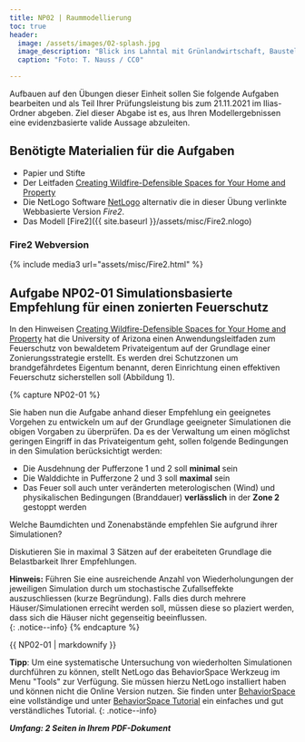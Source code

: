 ```yaml
---
title: NP02 | Raummodellierung
toc: true
header:
  image: /assets/images/02-splash.jpg
  image_description: "Blick ins Lahntal mit Grünlandwirtschaft, Baustelle für Stromtrassen und Regenbogen."
  caption: "Foto: T. Nauss / CC0"

---
```


Aufbauen auf den Übungen dieser Einheit sollen Sie folgende Aufgaben bearbeiten und als Teil Ihrer Prüfungsleistung bis zum 21.11.2021 im Ilias-Ordner abgeben. Ziel dieser Abgabe ist es, aus Ihren Modellergebnissen eine evidenzbasierte valide Aussage abzuleiten.

## Benötigte Materialien für die Aufgaben
* Papier und Stifte
* Der Leitfaden [Creating Wildfire-Defensible Spaces
for Your Home and Property](https://cals.arizona.edu/extension/ornamentalhort/landscapemgmt/general/wildfire_defense.pdf)
* Die NetLogo Software [NetLogo](https://ccl.northwestern.edu/netlogo/6.2.0/) alternativ die in dieser Übung verlinkte Webbasierte Version *Fire2*.
* Das Modell [Fire2]({{ site.baseurl }}/assets/misc/Fire2.nlogo)
### Fire2 Webversion

{% include media3 url="assets/misc/Fire2.html" %}

## Aufgabe NP02-01 Simulationsbasierte Empfehlung für einen zonierten Feuerschutz

In den Hinweisen [Creating Wildfire-Defensible Spaces
for Your Home and Property](https://cals.arizona.edu/extension/ornamentalhort/landscapemgmt/general/wildfire_defense.pdf) hat die University of Arizona einen Anwendungsleitfaden zum Feuerschutz von bewaldetem Privateigentum auf der Grundlage einer Zonierungsstrategie erstellt. Es werden drei Schutzzonen um brandgefährdetes Eigentum benannt, deren Einrichtung einen effektiven Feuerschutz sicherstellen soll (Abbildung 1). 

{% capture NP02-01 %}

Sie haben nun die Aufgabe anhand dieser Empfehlung ein geeignetes Vorgehen zu entwickeln um auf der Grundlage geeigneter Simulationen die obigen Vorgaben zu überprüfen. Da es der Verwaltung um einen möglichst geringen Eingriff in das Privateigentum geht, sollen folgende Bedingungen in den Simulation berücksichtigt werden:

* Die Ausdehnung der Pufferzone 1  und 2 soll **minimal** sein
* Die Walddichte in Pufferzone 2 und 3 soll **maximal** sein
* Das Feuer soll auch unter veränderten meterologischen (Wind) und physikalischen Bedingungen (Branddauer)  **verlässlich** in der **Zone 2** gestoppt werden

Welche Baumdichten und Zonenabstände empfehlen Sie aufgrund ihrer Simulationen? 

Diskutieren Sie in maximal 3 Sätzen auf der erabeiteten Grundlage die Belastbarkeit Ihrer Empfehlungen. 

**Hinweis:** Führen Sie eine ausreichende Anzahl von Wiederholungungen der jeweiligen Simulation durch um stochastische Zufallseffekte auszuschliessen  (kurze Begründung). Falls dies durch mehrere Häuser/Simulationen erreciht werden soll, müssen diese so plaziert werden, dass sich die Häuser nicht gegenseitig beeinflussen.  
{: .notice--info}
{% endcapture %}
<div class="notice--success">
  {{ NP02-01 | markdownify }}
</div> 


**Tipp**: Um eine systematische Untersuchung von wiederholten Simulationen durchführen zu können, stellt NetLogo das BehaviorSpace Werkzeug im Menu "Tools" zur Verfügung. Sie müssen hierzu NetLogo installiert haben und können nicht die Online Version nutzen. Sie finden unter [BehaviorSpace](https://ccl.northwestern.edu/netlogo/docs/behaviorspace.html) eine vollständige und unter [BehaviorSpace Tutorial](http://s3.amazonaws.com/complexityexplorer/IntroToComplexity/NetLogoDocuments/NetLogoBehaviorSpaceTutorial.pdf) ein einfaches und gut verständliches Tutorial.
{: .notice--info}

_**Umfang: 2 Seiten in Ihrem PDF-Dokument**_
